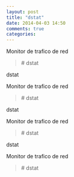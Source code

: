 ```yaml
---
layout: post
title: "dstat"
date: 2014-04-03 14:50
comments: true
categories: 
---
```

Monitor  de trafico de red

>\# dstat 

dstat

Monitor  de trafico de red

>\# dstat 

dstat

Monitor  de trafico de red

>\# dstat 

dstat

Monitor  de trafico de red

>\# dstat 

